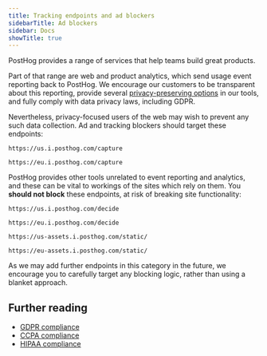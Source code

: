 ```yaml
---
title: Tracking endpoints and ad blockers
sidebarTitle: Ad blockers
sidebar: Docs
showTitle: true
---
```


PostHog provides a range of services that help teams build great products.

Part of that range are web and product analytics, which send usage event reporting back to PostHog. We encourage our customers to be transparent about this reporting, provide several [privacy-preserving options](/docs/product-analytics/privacy) in our tools, and fully comply with data privacy laws, including GDPR.

Nevertheless, privacy-focused users of the web may wish to prevent any such data collection. Ad and tracking blockers should target these endpoints:

`https://us.i.posthog.com/capture`

`https://eu.i.posthog.com/capture`

PostHog provides other tools unrelated to event reporting and analytics, and these can be vital to workings of the sites which rely on them. You **should not block** these endpoints, at risk of breaking site functionality:

`https://us.i.posthog.com/decide`

`https://eu.i.posthog.com/decide`

`https://us-assets.i.posthog.com/static/`

`https://eu-assets.i.posthog.com/static/`

As we may add further endpoints in this category in the future, we encourage you to carefully target any blocking logic, rather than using a blanket approach.

## Further reading

- [GDPR compliance](/docs/privacy/gdpr-compliance)
- [CCPA compliance](/docs/privacy/ccpa-compliance)
- [HIPAA compliance](/docs/privacy/hipaa-compliance)
